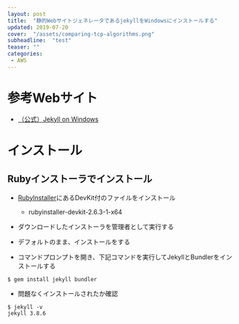 ```yaml
---
layout: post
title:  "静的WebサイトジェネレータであるjekyllをWindowsにインストールする"
updated: 2019-07-20
cover:  "/assets/comparing-tcp-algorithms.png"
subheadline:  "test"
teaser: ""
categories:
 - AWS
---
```


# 参考Webサイト

* [（公式）Jekyll on Windows](http://jekyllrb-ja.github.io/docs/installation/windows/)

# インストール

## Rubyインストーラでインストール

* [RubyInstaller](https://rubyinstaller.org/downloads/)にあるDevKit付のファイルをインストール

    * rubyinstaller-devkit-2.6.3-1-x64

* ダウンロードしたインストーラを管理者として実行する

* デフォルトのまま、インストールをする

* コマンドプロンプトを開き、下記コマンドを実行してJekyllとBundlerをインストールする

```
$ gem install jekyll bundler
```

* 問題なくインストールされたか確認

```
$ jekyll -v
jekyll 3.8.6
```